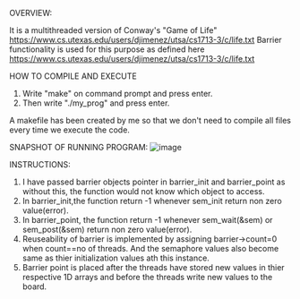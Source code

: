 
OVERVIEW:

It is a multithreaded version of Conway's "Game of Life" https://www.cs.utexas.edu/users/djimenez/utsa/cs1713-3/c/life.txt
Barrier functionality is used for this purpose as defined here https://www.cs.utexas.edu/users/djimenez/utsa/cs1713-3/c/life.txt


HOW TO COMPILE AND EXECUTE

1. Write "make" on command prompt and press enter.
2. Then write "./my_prog" and press enter.

A makefile has been created by me so that we don't need to compile all files every time we execute the code.

SNAPSHOT OF RUNNING PROGRAM:
![image](https://user-images.githubusercontent.com/55246052/120070411-d3c46d80-c0a3-11eb-85a8-56896b7aad1b.png)


INSTRUCTIONS:
1. I have passed barrier objects pointer in barrier_init and barrier_point as without this, the function would not know which object to access.
2. In barrier_init,the function return -1 whenever sem_init return non zero value(error). 
3. In barrier_point, the function return -1 whenever sem_wait(&sem) or sem_post(&sem) return non zero value(error).
4. Reuseability of barrier is implemented by assigning barrier->count=0 when count==no of threads. And the semaphore values also become same as thier initialization values ath this instance.
5. Barrier point is placed after the threads have stored new values in thier respective 1D arrays and before the threads write new values to the board.
